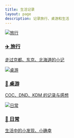 ```yaml
---
title: 生活记录
layout: page
description: 记录旅行、桌游和生活
---
```


<div class="cards">

  <div class="card">
    <a href="/categories/daily/旅行/">
      <img src="/images/travel.jpg" alt="旅行">
      <div class="card-body">
        <h3>✈️ 旅行</h3>
        <p>走过京都、东京、北海道的小记</p>
      </div>
    </a>
  </div>

  <div class="card">
    <a href="/categories/daily/桌游/">
      <img src="/images/boardgame.png" alt="桌游">
      <div class="card-body">
        <h3>🎲 桌游</h3>
        <p>COC、DND、KDM 的记录与感想</p>
      </div>
    </a>
  </div>

  <div class="card">
    <a href="/categories/daily/日常/">
      <img src="/images/life.png" alt="日常">
      <div class="card-body">
        <h3>🌿 日常</h3>
        <p>生活中的小发现、小确幸</p>
      </div>
    </a>
  </div>

</div>
